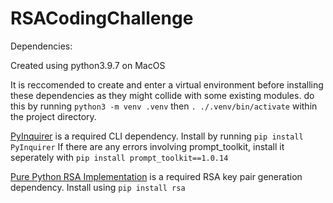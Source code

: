 # RSACodingChallenge

Dependencies:

Created using python3.9.7 on MacOS

It is reccomended to create and enter a virtual environment before installing these dependencies as they might collide with some existing modules.
do this by running `python3 -m venv .venv` then `. ./.venv/bin/activate` within the project directory.

[PyInquirer](https://github.com/CITGuru/PyInquirer#types) is a required CLI dependency. Install by running `pip install PyInquirer`
If there are any errors involving prompt_toolkit, install it seperately with `pip install prompt_toolkit==1.0.14`

[Pure Python RSA Implementation](https://pypi.org/project/rsa/) is a required RSA key pair generation dependency. Install using `pip install rsa`
